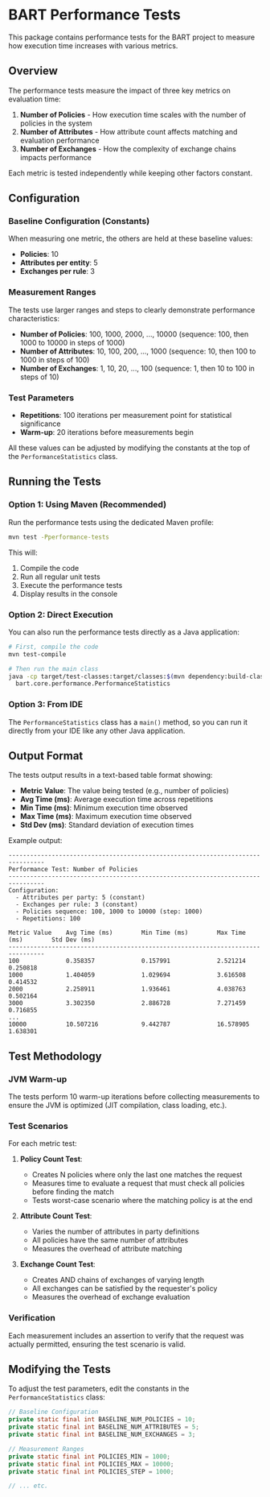 # BART Performance Tests

This package contains performance tests for the BART project to measure how execution time increases with various metrics.

## Overview

The performance tests measure the impact of three key metrics on evaluation time:

1. **Number of Policies** - How execution time scales with the number of policies in the system
2. **Number of Attributes** - How attribute count affects matching and evaluation performance
3. **Number of Exchanges** - How the complexity of exchange chains impacts performance

Each metric is tested independently while keeping other factors constant.

## Configuration

### Baseline Configuration (Constants)

When measuring one metric, the others are held at these baseline values:

- **Policies**: 10
- **Attributes per entity**: 5
- **Exchanges per rule**: 3

### Measurement Ranges

The tests use larger ranges and steps to clearly demonstrate performance characteristics:

- **Number of Policies**: 100, 1000, 2000, ..., 10000 (sequence: 100, then 1000 to 10000 in steps of 1000)
- **Number of Attributes**: 10, 100, 200, ..., 1000 (sequence: 10, then 100 to 1000 in steps of 100)
- **Number of Exchanges**: 1, 10, 20, ..., 100 (sequence: 1, then 10 to 100 in steps of 10)

### Test Parameters

- **Repetitions**: 100 iterations per measurement point for statistical significance
- **Warm-up**: 20 iterations before measurements begin

All these values can be adjusted by modifying the constants at the top of the `PerformanceStatistics` class.

## Running the Tests

### Option 1: Using Maven (Recommended)

Run the performance tests using the dedicated Maven profile:

```bash
mvn test -Pperformance-tests
```

This will:
1. Compile the code
2. Run all regular unit tests
3. Execute the performance tests
4. Display results in the console

### Option 2: Direct Execution

You can also run the performance tests directly as a Java application:

```bash
# First, compile the code
mvn test-compile

# Then run the main class
java -cp target/test-classes:target/classes:$(mvn dependency:build-classpath -q -Dmdep.outputFile=/dev/stdout) \
  bart.core.performance.PerformanceStatistics
```

### Option 3: From IDE

The `PerformanceStatistics` class has a `main()` method, so you can run it directly from your IDE like any other Java application.

## Output Format

The tests output results in a text-based table format showing:

- **Metric Value**: The value being tested (e.g., number of policies)
- **Avg Time (ms)**: Average execution time across repetitions
- **Min Time (ms)**: Minimum execution time observed
- **Max Time (ms)**: Maximum execution time observed
- **Std Dev (ms)**: Standard deviation of execution times

Example output:

```
--------------------------------------------------------------------------------
Performance Test: Number of Policies
--------------------------------------------------------------------------------
Configuration:
  - Attributes per party: 5 (constant)
  - Exchanges per rule: 3 (constant)
  - Policies sequence: 100, 1000 to 10000 (step: 1000)
  - Repetitions: 100

Metric Value    Avg Time (ms)        Min Time (ms)        Max Time (ms)        Std Dev (ms)        
--------------------------------------------------------------------------------
100             0.358357             0.157991             2.521214             0.250818            
1000            1.404059             1.029694             3.616508             0.414532            
2000            2.258911             1.936461             4.038763             0.502164            
3000            3.302350             2.886728             7.271459             0.716855            
...
10000           10.507216            9.442787             16.578905            1.638301            
```

## Test Methodology

### JVM Warm-up

The tests perform 10 warm-up iterations before collecting measurements to ensure the JVM is optimized (JIT compilation, class loading, etc.).

### Test Scenarios

For each metric test:

1. **Policy Count Test**:
   - Creates N policies where only the last one matches the request
   - Measures time to evaluate a request that must check all policies before finding the match
   - Tests worst-case scenario where the matching policy is at the end

2. **Attribute Count Test**:
   - Varies the number of attributes in party definitions
   - All policies have the same number of attributes
   - Measures the overhead of attribute matching

3. **Exchange Count Test**:
   - Creates AND chains of exchanges of varying length
   - All exchanges can be satisfied by the requester's policy
   - Measures the overhead of exchange evaluation

### Verification

Each measurement includes an assertion to verify that the request was actually permitted, ensuring the test scenario is valid.

## Modifying the Tests

To adjust the test parameters, edit the constants in the `PerformanceStatistics` class:

```java
// Baseline Configuration
private static final int BASELINE_NUM_POLICIES = 10;
private static final int BASELINE_NUM_ATTRIBUTES = 5;
private static final int BASELINE_NUM_EXCHANGES = 3;

// Measurement Ranges
private static final int POLICIES_MIN = 1000;
private static final int POLICIES_MAX = 10000;
private static final int POLICIES_STEP = 1000;

// ... etc.
```
